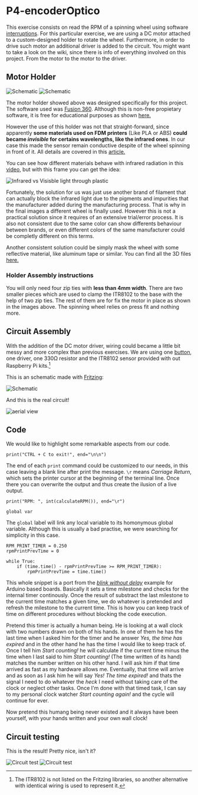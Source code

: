 # P4-encoderOptico

This exercise consists on read the RPM of a spinning wheel using software [interruptions](https://github.com/clases-julio/p3-interruptions-dgarciac2021/wiki/Interrupt). For this particular exercise, we are using a DC motor attached to a custom-designed holder to rotate the wheel. Furthermore, in order to drive such motor an additional driver is added to the circuit. You might want to take a look on the wiki, since there is info of everything involved on this project. From the motor to the motor to the driver.

## Motor Holder

![Schematic](./doc/img/frontSide.jpg)
![Schematic](./doc/img/backSide.jpg)

The motor holder showed above was designed specifically for this project. The software used was [Fusion 360](https://www.autodesk.com/products/fusion-360/). Although this is non-free propietary software, it is free for educational purposes as shown [here.](https://www.autodesk.com/products/fusion-360/education)

However the use of this holder was not that straight-forward, since apparently **some materials used on FDM printers** (Like PLA or ABS) **could became *invisible* for certains wavelengths, like the infrared ones**. In our case this made the sensor remain conductive despite of the wheel spinning in front of it. All details are covered in this [article.](https://www.ncbi.nlm.nih.gov/pmc/articles/PMC8208549/)

You can see how different materials behave with infrared radiation in this [video](https://www.youtube.com/watch?v=fpx7hsoYEt4), but with this frame you can get the idea:

![Infrared vs Visisble light through plastic](./doc/img/infraredVSvisible.png)

Fortunately, the solution for us was just use another brand of filament that can actually block the infrared light due to the pigments and impurities that the manufacturer added during the manufacturing process. That is why in the final images a different wheel is finally used. However this is not a practical solution since it requires of an extensive trial/error process. It is also not consistent due to the same color can show differents behaviour between brands, or even different colors of the same manufacturer could be completly different on this terms.

Another consistent solution could be simply mask the wheel with some reflective material, like aluminum tape or similar. You can find all the 3D files [here.](https://github.com/clases-julio/p4-encoderoptico-dgarciac2021/tree/main/res/models)

### Holder Assembly instructions

You will only need four zip ties with **less than 4mm width**. There are two smaller pieces which are used to clamp the ITR8102 to the base with the help of two zip ties. The rest of them are for fix the motor in place as shown in the images above. The spinning wheel relies on press fit and nothing more.

## Circuit Assembly

With the addition of the DC motor driver, wiring could became a little bit messy and more complex than previous exercises. We are using one [button](https://github.com/clases-julio/p3-interruptions-dgarciac2021/wiki/Button), one driver, one 330Ω resistor and the ITR8102 sensor provided with out Raspberry Pi kits.[^1]

This is an schematic made with [Fritzing](https://fritzing.org/):

![Schematic](./doc/img/schematic.png)

And this is the real circuit!

![aerial view](./doc/img/aerial-view.jpg)

## Code

We would like to highlight some remarkable aspects from our code.

```python3
print("CTRL + C to exit!", end="\n\n")
```

The end of each `print` command could be customized to our needs, in this case leaving a blank line after print the message. `\r` means *Carriage Return*, which sets the printer cursor at the beginning of the terminal line. Once there you can overwrite the output and thus create the ilusion of a live output.

```python3
print("RPM: ", int(calculateRPM()), end="\r")
```

```python3
global var
```

The `global` label will link any local variable to its homonymous global variable. Although this is usually a bad practise, we were searching for simplicity in this case.

```python3
RPM_PRINT_TIMER = 0.250
rpmPrintPrevTime = 0

while True:
	if (time.time() - rpmPrintPrevTime >= RPM_PRINT_TIMER):
		rpmPrintPrevTime = time.time()
```

This whole snippet is a port from the *[blink without delay](https://www.arduino.cc/en/Tutorial/BuiltInExamples/BlinkWithoutDelay)* example for Arduino based boards. Basically it sets a time milestone and checks for the internal timer continously. Once the result of substract the last milestone to the current time matches a given time, we do whatever is pretended and refresh the milestone to the current time. This is how you can keep track of time on different procedures without blocking the code execution.

Pretend this timer is actually a human being. He is looking at a wall clock with two numbers drawn on both of his hands. In one of them he has the last time when I asked him for the timer and he answer *Yes, the time has expired* and in the other hand he has the time I would like to keep track of. Once I tell him *Start counting!* he will calculate if the current time minus the time when I last said to him *Start counting!* (The time written of its hand) matches the number written on his other hand. I will ask him if that time arrived as fast as my hardware allows me. Eventually, that time will arrive and as soon as I ask him he will say *Yes! The time expired!* and thats the signal I need to do whatever the *heck* I need without taking care of the clock or neglect other tasks. Once I'm done with that timed task, I can say to my personal clock watcher *Start counting again!* and the cycle will continue for ever.

Now pretend this humang being never existed and it always have been yourself, with your hands written and your own wall clock!

## Circuit testing

This is the result! Pretty nice, isn't it?

![Circuit test](./doc/img/rpmDemoL.gif)
![Circuit test](./doc/img/rpmDemoT.gif)

[^1]: The ITR8102 is not listed on the Fritzing libraries, so another alternative with identical wiring is used to represent it.
